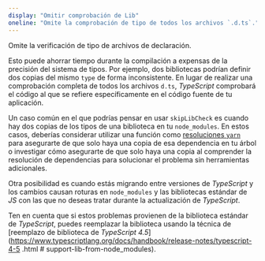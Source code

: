 ```yaml
---
display: "Omitir comprobación de Lib"
oneline: "Omite la comprobación de tipo de todos los archivos `.d.ts`."
---
```


Omite la verificación de tipo de archivos de declaración.

Esto puede ahorrar tiempo durante la compilación a expensas de la precisión del sistema de tipos. Por ejemplo, dos bibliotecas podrían
definir dos copias del mismo `type` de forma inconsistente. En lugar de realizar una comprobación completa de todos los archivos `d.ts`, *TypeScript*
comprobará el código al que se refiere específicamente en el código fuente de tu aplicación.

Un caso común en el que podrías pensar en usar `skipLibCheck` es cuando hay dos copias de los tipos de una biblioteca en
tu `node_modules`. En estos casos, deberías considerar utilizar una función como [resoluciones `yarn`](https://yarnpkg.com/lang/en/docs/selective-version-resolutions/)
para asegurarte de que solo haya una copia de esa dependencia en tu árbol o investigar cómo asegurarte de que solo haya
una copia al comprender la resolución de dependencias para solucionar el problema sin herramientas adicionales.

Otra posibilidad es cuando estás migrando entre versiones de *TypeScript* y los cambios causan roturas en `node_modules` y las bibliotecas estándar de *JS* con las que no deseas tratar durante la actualización de *TypeScript*. 

Ten en cuenta que si estos problemas provienen de la biblioteca estándar de *TypeScript*, puedes reemplazar la biblioteca usando la técnica de [reemplazo de biblioteca de *TypeScript 4.5*](https://www.typescriptlang.org/docs/handbook/release-notes/typescript-4-5 .html # support-lib-from-node_modules).
